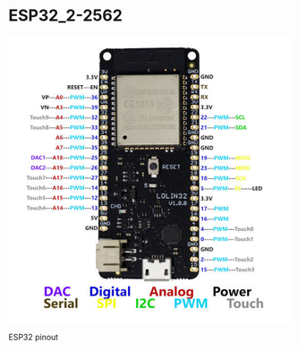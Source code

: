 # ESP32_2-2562


![ScreenShot](https://github.com/worrajak/ESP32_2-2562/blob/master/images.jpeg?raw=true)

ESP32 pinout 

```


```
